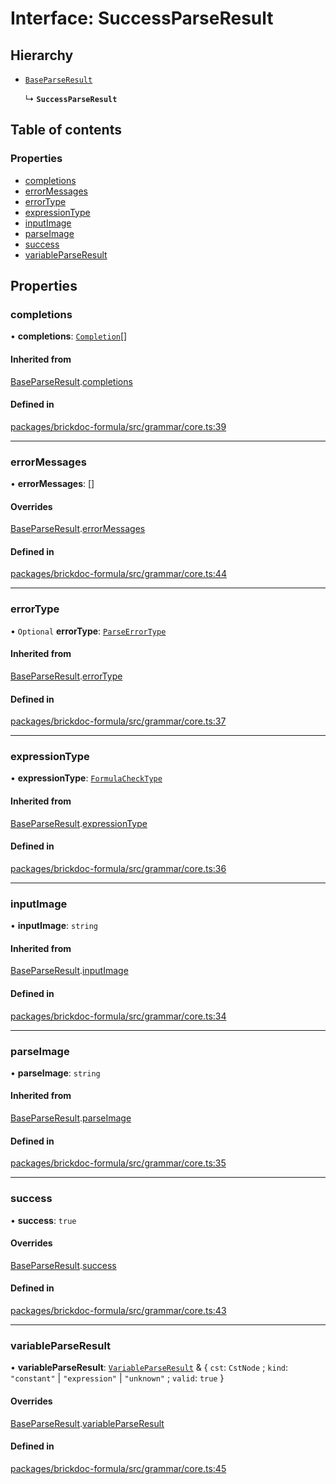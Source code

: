 # Interface: SuccessParseResult

## Hierarchy

- [`BaseParseResult`](BaseParseResult.md)

  ↳ **`SuccessParseResult`**

## Table of contents

### Properties

- [completions](SuccessParseResult.md#completions)
- [errorMessages](SuccessParseResult.md#errormessages)
- [errorType](SuccessParseResult.md#errortype)
- [expressionType](SuccessParseResult.md#expressiontype)
- [inputImage](SuccessParseResult.md#inputimage)
- [parseImage](SuccessParseResult.md#parseimage)
- [success](SuccessParseResult.md#success)
- [variableParseResult](SuccessParseResult.md#variableparseresult)

## Properties

### <a id="completions" name="completions"></a> completions

• **completions**: [`Completion`](../README.md#completion)[]

#### Inherited from

[BaseParseResult](BaseParseResult.md).[completions](BaseParseResult.md#completions)

#### Defined in

[packages/brickdoc-formula/src/grammar/core.ts:39](https://github.com/brickdoc/brickdoc/blob/main/packages/brickdoc-formula/src/grammar/core.ts#L39)

___

### <a id="errormessages" name="errormessages"></a> errorMessages

• **errorMessages**: []

#### Overrides

[BaseParseResult](BaseParseResult.md).[errorMessages](BaseParseResult.md#errormessages)

#### Defined in

[packages/brickdoc-formula/src/grammar/core.ts:44](https://github.com/brickdoc/brickdoc/blob/main/packages/brickdoc-formula/src/grammar/core.ts#L44)

___

### <a id="errortype" name="errortype"></a> errorType

• `Optional` **errorType**: [`ParseErrorType`](../README.md#parseerrortype)

#### Inherited from

[BaseParseResult](BaseParseResult.md).[errorType](BaseParseResult.md#errortype)

#### Defined in

[packages/brickdoc-formula/src/grammar/core.ts:37](https://github.com/brickdoc/brickdoc/blob/main/packages/brickdoc-formula/src/grammar/core.ts#L37)

___

### <a id="expressiontype" name="expressiontype"></a> expressionType

• **expressionType**: [`FormulaCheckType`](../README.md#formulachecktype)

#### Inherited from

[BaseParseResult](BaseParseResult.md).[expressionType](BaseParseResult.md#expressiontype)

#### Defined in

[packages/brickdoc-formula/src/grammar/core.ts:36](https://github.com/brickdoc/brickdoc/blob/main/packages/brickdoc-formula/src/grammar/core.ts#L36)

___

### <a id="inputimage" name="inputimage"></a> inputImage

• **inputImage**: `string`

#### Inherited from

[BaseParseResult](BaseParseResult.md).[inputImage](BaseParseResult.md#inputimage)

#### Defined in

[packages/brickdoc-formula/src/grammar/core.ts:34](https://github.com/brickdoc/brickdoc/blob/main/packages/brickdoc-formula/src/grammar/core.ts#L34)

___

### <a id="parseimage" name="parseimage"></a> parseImage

• **parseImage**: `string`

#### Inherited from

[BaseParseResult](BaseParseResult.md).[parseImage](BaseParseResult.md#parseimage)

#### Defined in

[packages/brickdoc-formula/src/grammar/core.ts:35](https://github.com/brickdoc/brickdoc/blob/main/packages/brickdoc-formula/src/grammar/core.ts#L35)

___

### <a id="success" name="success"></a> success

• **success**: ``true``

#### Overrides

[BaseParseResult](BaseParseResult.md).[success](BaseParseResult.md#success)

#### Defined in

[packages/brickdoc-formula/src/grammar/core.ts:43](https://github.com/brickdoc/brickdoc/blob/main/packages/brickdoc-formula/src/grammar/core.ts#L43)

___

### <a id="variableparseresult" name="variableparseresult"></a> variableParseResult

• **variableParseResult**: [`VariableParseResult`](VariableParseResult.md) & { `cst`: `CstNode` ; `kind`: ``"constant"`` \| ``"expression"`` \| ``"unknown"`` ; `valid`: ``true``  }

#### Overrides

[BaseParseResult](BaseParseResult.md).[variableParseResult](BaseParseResult.md#variableparseresult)

#### Defined in

[packages/brickdoc-formula/src/grammar/core.ts:45](https://github.com/brickdoc/brickdoc/blob/main/packages/brickdoc-formula/src/grammar/core.ts#L45)
